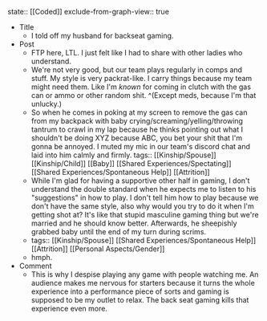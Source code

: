 state:: [[Coded]]
exclude-from-graph-view:: true

- Title
  - I told off my husband for backseat gaming.
- Post
  - FTP here, LTL. I just felt like I had to share with other ladies who understand.
  - We're not very good, but our team plays regularly in comps and stuff. My style is very packrat-like. I carry things because my team might need them. Like I'm _known_ for coming in clutch with the gas can or ammo or other random shit. ^(Except meds, because I'm that unlucky.)
  - So when he comes in poking at my screen to remove the gas can from my backpack with baby crying/screaming/yelling/throwing tantrum to crawl in my lap because he thinks pointing out what I shouldn't be doing XYZ because ABC, you bet your shit that I'm gonna be annoyed. I muted my mic in our team's discord chat and laid into him calmly and firmly.
    tags:: [[Kinship/Spouse]] [[Kinship/Child]] [[Baby]] [[Shared Experiences/Spectating]] [[Shared Experiences/Spontaneous Help]] [[Attrition]]
  - While I'm glad for having a supportive other half in gaming, I don't understand the double standard when he expects me to listen to his "suggestions" in how to play. I don't tell him how to play because we don't have the same style, also why would you try to do it when I'm getting shot at? It's like that stupid masculine gaming thing but we're married and he should know better. Afterwards, he sheepishly grabbed baby until the end of my turn during scrims.
  - tags:: [[Kinship/Spouse]] [[Shared Experiences/Spontaneous Help]] [[Attrition]] [[Personal Aspects/Gender]]
  - hmph.
- Comment
  - This is why I despise playing any game with people watching me. An audience makes me nervous for starters because it turns the whole experience into a performance piece of sorts and gaming is supposed to be my outlet to relax. The back seat gaming kills that experience even more.

